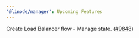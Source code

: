 ```yaml
---
"@linode/manager": Upcoming Features
---
```


Create Load Balancer flow - Manage state. ([#9848](https://github.com/linode/manager/pull/9848))

